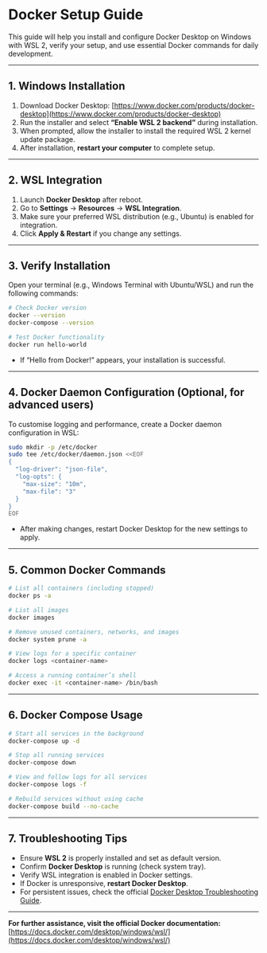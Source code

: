# Docker Setup Guide

This guide will help you install and configure Docker Desktop on Windows with WSL 2, verify your setup, and use essential Docker commands for daily development.

---

## 1. Windows Installation

1. Download Docker Desktop: [https://www.docker.com/products/docker-desktop](https://www.docker.com/products/docker-desktop)
2. Run the installer and select **“Enable WSL 2 backend”** during installation.
3. When prompted, allow the installer to install the required WSL 2 kernel update package.
4. After installation, **restart your computer** to complete setup.

---

## 2. WSL Integration

1. Launch **Docker Desktop** after reboot.
2. Go to **Settings** → **Resources** → **WSL Integration**.
3. Make sure your preferred WSL distribution (e.g., Ubuntu) is enabled for integration.
4. Click **Apply & Restart** if you change any settings.

---

## 3. Verify Installation

Open your terminal (e.g., Windows Terminal with Ubuntu/WSL) and run the following commands:

```bash
# Check Docker version
docker --version
docker-compose --version

# Test Docker functionality
docker run hello-world
```

* If “Hello from Docker!” appears, your installation is successful.

---

## 4. Docker Daemon Configuration (Optional, for advanced users)

To customise logging and performance, create a Docker daemon configuration in WSL:

```bash
sudo mkdir -p /etc/docker
sudo tee /etc/docker/daemon.json <<EOF
{
  "log-driver": "json-file",
  "log-opts": {
    "max-size": "10m",
    "max-file": "3"
  }
}
EOF
```

* After making changes, restart Docker Desktop for the new settings to apply.

---

## 5. Common Docker Commands

```bash
# List all containers (including stopped)
docker ps -a

# List all images
docker images

# Remove unused containers, networks, and images
docker system prune -a

# View logs for a specific container
docker logs <container-name>

# Access a running container’s shell
docker exec -it <container-name> /bin/bash
```

---

## 6. Docker Compose Usage

```bash
# Start all services in the background
docker-compose up -d

# Stop all running services
docker-compose down

# View and follow logs for all services
docker-compose logs -f

# Rebuild services without using cache
docker-compose build --no-cache
```

---

## 7. Troubleshooting Tips

* Ensure **WSL 2** is properly installed and set as default version.
* Confirm **Docker Desktop** is running (check system tray).
* Verify WSL integration is enabled in Docker settings.
* If Docker is unresponsive, **restart Docker Desktop**.
* For persistent issues, check the official [Docker Desktop Troubleshooting Guide](https://docs.docker.com/desktop/troubleshoot/).

---

**For further assistance, visit the official Docker documentation:**
[https://docs.docker.com/desktop/windows/wsl/](https://docs.docker.com/desktop/windows/wsl/)
